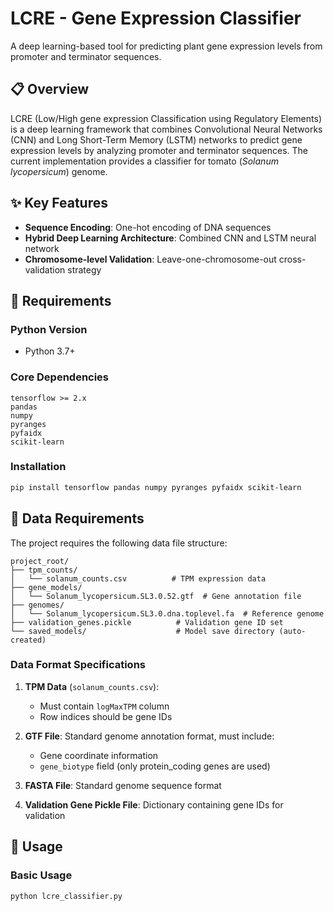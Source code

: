 # LCRE - Gene Expression Classifier

A deep learning-based tool for predicting plant gene expression levels from promoter and terminator sequences.

## 📋 Overview

LCRE (Low/High gene expression Classification using Regulatory Elements) is a deep learning framework that combines Convolutional Neural Networks (CNN) and Long Short-Term Memory (LSTM) networks to predict gene expression levels by analyzing promoter and terminator sequences. The current implementation provides a classifier for tomato (*Solanum lycopersicum*) genome.

## ✨ Key Features

- **Sequence Encoding**: One-hot encoding of DNA sequences
- **Hybrid Deep Learning Architecture**: Combined CNN and LSTM neural network
- **Chromosome-level Validation**: Leave-one-chromosome-out cross-validation strategy


## 🔧 Requirements

### Python Version
- Python 3.7+

### Core Dependencies
```
tensorflow >= 2.x
pandas
numpy
pyranges
pyfaidx
scikit-learn
```

### Installation
```bash
pip install tensorflow pandas numpy pyranges pyfaidx scikit-learn
```

## 📁 Data Requirements

The project requires the following data file structure:

```
project_root/
├── tpm_counts/
│   └── solanum_counts.csv          # TPM expression data
├── gene_models/
│   └── Solanum_lycopersicum.SL3.0.52.gtf  # Gene annotation file
├── genomes/
│   └── Solanum_lycopersicum.SL3.0.dna.toplevel.fa  # Reference genome
├── validation_genes.pickle          # Validation gene ID set
└── saved_models/                    # Model save directory (auto-created)
```

### Data Format Specifications

1. **TPM Data** (`solanum_counts.csv`):
   - Must contain `logMaxTPM` column
   - Row indices should be gene IDs

2. **GTF File**: Standard genome annotation format, must include:
   - Gene coordinate information
   - `gene_biotype` field (only protein_coding genes are used)

3. **FASTA File**: Standard genome sequence format

4. **Validation Gene Pickle File**: Dictionary containing gene IDs for validation

## 🚀 Usage

### Basic Usage

```bash
python lcre_classifier.py
```


